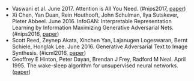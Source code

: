 - Vaswani et al. June 2017. Attention is All You Need. (#nips2017, [paper](https://arxiv.org/abs/1706.03762))
- Xi Chen, Yan Duan, Rein Houthooft, John Schulman, Ilya Sutskever, Pieter Abbeel. June 2016. InfoGAN: Interpretable Representation Learning by Information Maximizing Generative Adversarial Nets. (#nips2016, [paper](https://arxiv.org/abs/1606.03657))
- Scott Reed, Zeynep Akata, Xinchen Yan, Lajanugen Logeswaran, Bernt Schiele, Honglak Lee. June 2016. Generative Adversarial Text to Image Synthesis. (#icml2016, [paper](https://arxiv.org/abs/1605.05396))
- Geoffrey E Hinton, Peter Dayan, Brendan J Frey, Radford M Neal. April 1995. The wake-sleep algorithm for unsupervised neural networks. ([paper](http://www.cs.toronto.edu/~fritz/absps/ws.pdf))

